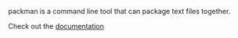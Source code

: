 packman is a command line tool that can package text files together.

Check out the [documentation](http://captainbrosset.github.com/packman/)